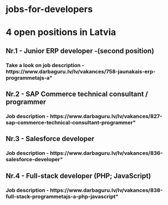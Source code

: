 # jobs-for-developers
<!DOCTYPE html>
<html>
<body>

<h1> 4 open positions in Latvia </h1>
<h2> Nr.1 - Junior ERP developer -(second position) </h2>
<h3> Take a look on job description - https://www.darbaguru.lv/lv/vakances/758-jaunakais-erp-programmetajs-a" </h3>

<h2> Nr.2 - SAP Commerce technical consultant / programmer </h2>
<h3> Job description - https://www.darbaguru.lv/lv/vakances/827-sap-commerce-technical-consultant-programmer" </h3>

<h2> Nr.3 - Salesforce developer </h2>
<h3> Job description - https://www.darbaguru.lv/lv/vakances/836-salesforce-developer" </h3>

<h2> Nr.4 - Full-stack developer (PHP; JavaScript) </h2>
<h3> Job description - https://www.darbaguru.lv/lv/vakances/838-full-stack-programmetajs-a-php-javascript" </h3>

<?php echo "Job description"; ?>

</body>
</html> 
